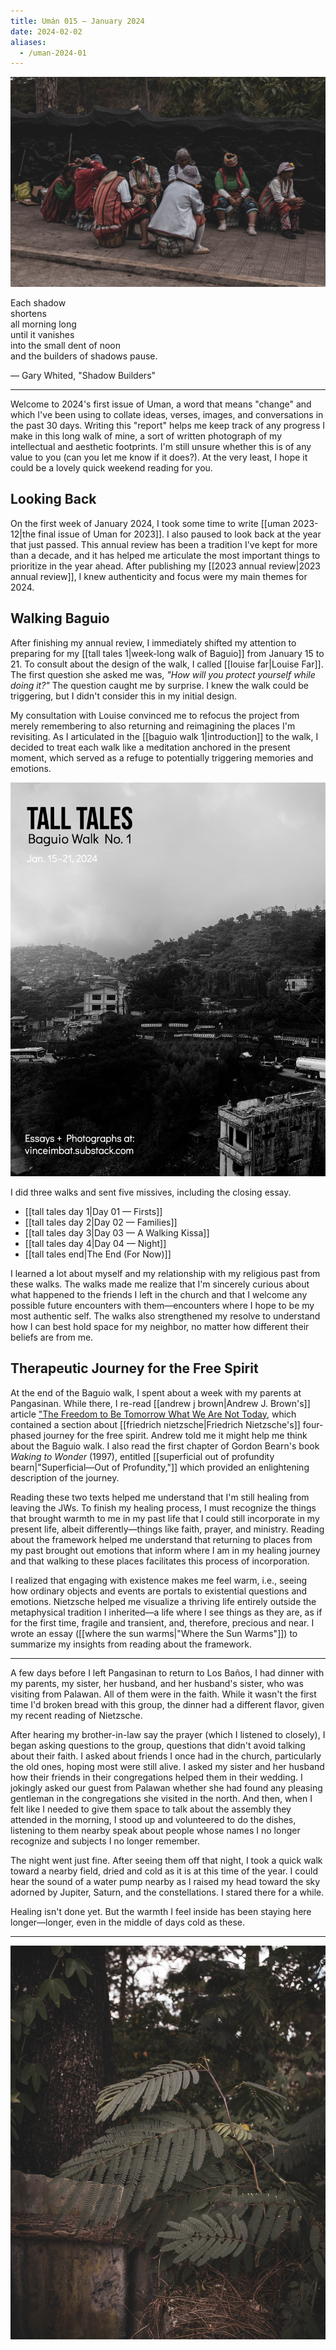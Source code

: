 ```yaml
---
title: Umán 015 — January 2024
date: 2024-02-02
aliases:
  - /uman-2024-01
---
```

![Older women sitting on the sidewalk](images/20240114-013853-tall-tales-igorots.jpg)

Each shadow  
shortens  
all morning long  
until it vanishes  
into the small dent of noon  
and the builders of shadows pause.  

— Gary Whited, "Shadow Builders"
***

Welcome to 2024's first issue of Uman, a word that means "change" and which I've been using to collate ideas, verses, images, and conversations in the past 30 days. Writing this "report" helps me keep track of any progress I make in this long walk of mine, a sort of written photograph of my intellectual and aesthetic footprints. I'm still unsure whether this is of any value to you (can you let me know if it does?). At the very least, I hope it could be a lovely quick weekend reading for you.

## Looking Back

On the first week of January 2024, I took some time to write [[uman 2023-12|the final issue of Uman for 2023]]. I also paused to look back at the year that just passed. This annual review has been a tradition I've kept for more than a decade, and it has helped me articulate the most important things to prioritize in the year ahead. After publishing my [[2023 annual review|2023 annual review]], I knew authenticity and focus were my main themes for 2024.

## Walking Baguio

After finishing my annual review, I immediately shifted my attention to preparing for my [[tall tales 1|week-long walk of Baguio]] from January 15 to 21. To consult about the design of the walk, I called [[louise far|Louise Far]]. The first question she asked me was, *"How will you protect yourself while doing it?"* The question caught me by surprise. I knew the walk could be triggering, but I didn't consider this in my initial design.

My consultation with Louise convinced me to refocus the project from merely remembering to also returning and reimagining the places I'm revisiting. As I articulated in the [[baguio walk 1|introduction]] to the walk, I decided to treat each walk like a meditation anchored in the present moment, which served as a refuge to potentially triggering memories and emotions.

![Tall Tales poster](images/tall-tales-poster.jpg)

I did three walks and sent five missives, including the closing essay.

- [[tall tales day 1|Day 01 — Firsts]]
- [[tall tales day 2|Day 02 — Families]]
- [[tall tales day 3|Day 03 — A Walking Kissa]]
- [[tall tales day 4|Day 04 — Night]]
- [[tall tales end|The End (For Now)]]

I learned a lot about myself and my relationship with my religious past from these walks. The walks made me realize that I'm sincerely curious about what happened to the friends I left in the church and that I welcome any possible future encounters with them—encounters where I hope to be my most authentic self. The walks also strengthened my resolve to understand how I can best hold space for my neighbor, no matter how different their beliefs are from me.

## Therapeutic Journey for the Free Spirit

At the end of the Baguio walk, I spent about a week with my parents at Pangasinan. While there, I re-read [[andrew j brown|Andrew J. Brown's]] article ["The Freedom to Be Tomorrow What We Are Not Today](https://andrewjbrown.blogspot.com/2022/05/the-freedom-to-be-tomorrow-what-we-are.html), which contained a section about [[friedrich nietzsche|Friedrich Nietzsche's]] four-phased journey for the free spirit. Andrew told me it might help me think about the Baguio walk. I also read the first chapter of Gordon Bearn's book *Waking to Wonder* (1997), entitled  [[superficial out of profundity bearn|"Superficial—Out of Profundity,"]] which provided an enlightening description of the journey.

Reading these two texts helped me understand that I'm still healing from leaving the JWs. To finish my healing process, I must recognize the things that brought warmth to me in my past life that I could still incorporate in my present life, albeit differently—things like faith, prayer, and ministry. Reading about the framework helped me understand that returning to places from my past brought out emotions that inform where I am in my healing journey and that walking to these places facilitates this process of incorporation.

I realized that engaging with existence makes me feel warm, i.e., seeing how ordinary objects and events are portals to existential questions and emotions. Nietzsche helped me visualize a thriving life entirely outside the metaphysical tradition I inherited—a life where I see things as they are, as if for the first time, fragile and transient, and, therefore, precious and near. I wrote an essay ([[where the sun warms|"Where the Sun Warms"]]) to summarize my insights from reading about the framework.

***
A few days before I left Pangasinan to return to Los Baños, I had dinner with my parents, my sister, her husband, and her husband's sister, who was visiting from Palawan. All of them were in the faith. While it wasn't the first time I'd broken bread with this group, the dinner had a different flavor, given my recent reading of Nietzsche.

After hearing my brother-in-law say the prayer (which I listened to closely), I began asking questions to the group, questions that didn't avoid talking about their faith. I asked about friends I once had in the church, particularly the old ones, hoping most were still alive. I asked my sister and her husband how their friends in their congregations helped them in their wedding. I jokingly asked our guest from Palawan whether she had found any pleasing gentleman in the congregations she visited in the north. And then, when I felt like I needed to give them space to talk about the assembly they attended in the morning, I stood up and volunteered to do the dishes, listening to them nearby speak about people whose names I no longer recognize and subjects I no longer remember.

The night went just fine. After seeing them off that night, I took a quick walk toward a nearby field, dried and cold as it is at this time of the year. I could hear the sound of a water pump nearby as I raised my head toward the sky adorned by Jupiter, Saturn, and the constellations. I stared there for a while.

Healing isn't done yet. But the warmth I feel inside has been staying here longer—longer, even in the middle of days cold as these.

***
![Fern leaves](images/20240114-012430-tall-tales-fern.jpg)